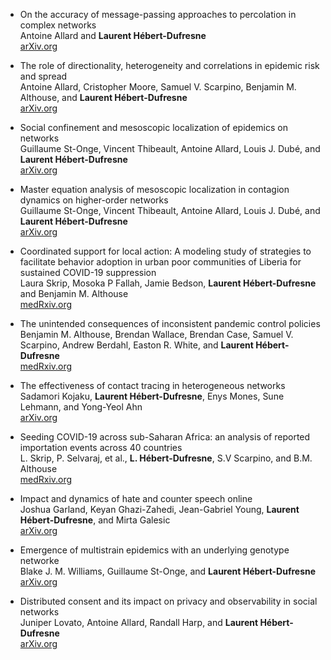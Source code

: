 *   On the accuracy of message-passing approaches to percolation in complex networks  
    Antoine Allard and **Laurent Hébert-Dufresne**  
    [arXiv.org](https://arxiv.org/abs/1906.10377)  

*   The role of directionality, heterogeneity and correlations in epidemic risk and spread  
    Antoine Allard, Cristopher Moore, Samuel V. Scarpino, Benjamin M. Althouse, and **Laurent Hébert-Dufresne**  
    [arXiv.org](https://arxiv.org/abs/2005.11283)  

*   Social confinement and mesoscopic localization of epidemics on networks  
    Guillaume St-Onge, Vincent Thibeault, Antoine Allard, Louis J. Dubé, and **Laurent Hébert-Dufresne**  
    [arXiv.org](https://arxiv.org/abs/2003.05924)  

*   Master equation analysis of mesoscopic localization in contagion dynamics on higher-order networks  
    Guillaume St-Onge, Vincent Thibeault, Antoine Allard, Louis J. Dubé, and **Laurent Hébert-Dufresne**  
    [arXiv.org](https://arxiv.org/abs/2004.10203)  

*   Coordinated support for local action: A modeling study of strategies to facilitate behavior adoption in urban poor communities of Liberia for sustained COVID-19 suppression  
    Laura Skrip, Mosoka P Fallah, Jamie Bedson, **Laurent Hébert-Dufresne** and Benjamin M. Althouse  
    [medRxiv.org](https://www.medrxiv.org/content/10.1101/2020.08.11.20172031v1)  

*   The unintended consequences of inconsistent pandemic control policies  
    Benjamin M. Althouse, Brendan Wallace, Brendan Case, Samuel V. Scarpino, Andrew Berdahl, Easton R. White, and **Laurent Hébert-Dufresne**   
    [medRxiv.org](https://www.medrxiv.org/content/10.1101/2020.08.21.20179473v1)  

*   The effectiveness of contact tracing in heterogeneous networks  
    Sadamori Kojaku, **Laurent Hébert-Dufresne**, Enys Mones, Sune Lehmann, and Yong-Yeol Ahn  
    [arXiv.org](http://arxiv.org/abs/2005.02362)  

*   Seeding COVID-19 across sub-Saharan Africa: an analysis of reported importation events across 40 countries  
    L. Skrip, P. Selvaraj, et al., **L. Hébert-Dufresne**, S.V Scarpino, and B.M. Althouse  
    [medRxiv.org](https://www.medrxiv.org/content/10.1101/2020.04.01.20050203v1)  

*   Impact and dynamics of hate and counter speech online  
    Joshua Garland, Keyan Ghazi-Zahedi, Jean-Gabriel Young, **Laurent Hébert-Dufresne**, and Mirta Galesic  
    [arXiv.org](https://arxiv.org/abs/2009.08392)  

*   Emergence of multistrain epidemics with an underlying genotype networke  
    Blake J. M. Williams, Guillaume St-Onge, and **Laurent Hébert-Dufresne**  
    [arXiv.org](https://arxiv.org/abs/2007.07429)  

*   Distributed consent and its impact on privacy and observability in social networks  
    Juniper Lovato, Antoine Allard, Randall Harp, and **Laurent Hébert-Dufresne**  
    [arXiv.org](https://arxiv.org/abs/2006.16140)  
